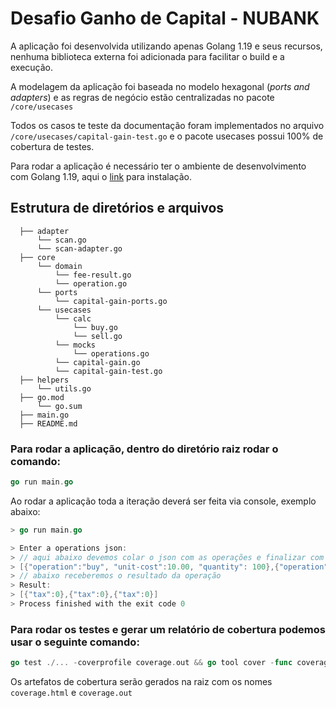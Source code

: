 
# Desafio Ganho de Capital - NUBANK

A aplicação foi desenvolvida utilizando apenas Golang 1.19 e seus recursos, nenhuma biblioteca externa foi adicionada para facilitar o build e a execução.

A modelagem da aplicação foi baseada no modelo hexagonal (_ports and adapters_) e as regras de negócio estão centralizadas no pacote `/core/usecases`

Todos os casos te teste da documentação foram implementados no arquivo `/core/usecases/capital-gain-test.go` e o pacote usecases possui 100% de cobertura de testes.

Para rodar a aplicação é necessário ter o ambiente de desenvolvimento com Golang 1.19, aqui o [link](https://go.dev/doc/install) para instalação.

## Estrutura de diretórios e arquivos
```shell
  ├── adapter
      └── scan.go
      └── scan-adapter.go
  ├── core
      └── domain
          └── fee-result.go
          └── operation.go
      └── ports
          └── capital-gain-ports.go
      └── usecases
          └── calc
              └── buy.go
              └── sell.go
          └── mocks
              └── operations.go
          └── capital-gain.go
          └── capital-gain-test.go
  ├── helpers
      └── utils.go
  ├── go.mod
      └── go.sum
  ├── main.go
  ├── README.md
```

### Para rodar a aplicação, dentro do diretório raiz rodar o comando:
```go
go run main.go
```
Ao rodar a aplicação toda a iteração deverá ser feita via console, exemplo abaixo:

````go
> go run main.go

> Enter a operations json:
> // aqui abaixo devemos colar o json com as operações e finalizar com a tecla "Enter"
> [{"operation":"buy", "unit-cost":10.00, "quantity": 100},{"operation":"sell", "unit-cost":15.00, "quantity": 50},{"operation":"sell", "unit-cost":15.00, "quantity": 50}]
> // abaixo receberemos o resultado da operação
> Result:
> [{"tax":0},{"tax":0},{"tax":0}]
> Process finished with the exit code 0
````

### Para rodar os testes e gerar um relatório de cobertura podemos usar o seguinte comando:
```go
go test ./... -coverprofile coverage.out && go tool cover -func coverage.out && go tool cover -html=coverage.out -o coverage.html
```
Os artefatos de cobertura serão gerados na raiz com os nomes `coverage.html` e `coverage.out`
